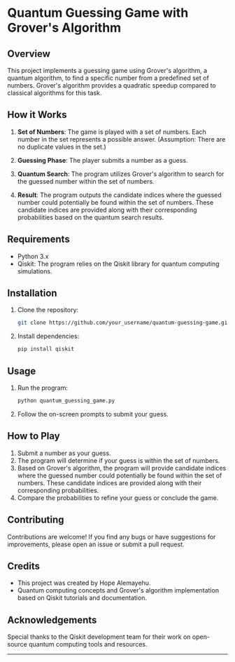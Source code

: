 # Quantum Guessing Game with Grover's Algorithm

## Overview
This project implements a guessing game using Grover's algorithm, a quantum algorithm, to find a specific number from a predefined set of numbers. Grover's algorithm provides a quadratic speedup compared to classical algorithms for this task.

## How it Works
1. **Set of Numbers**: The game is played with a set of numbers. Each number in the set represents a possible answer. (Assumption: There are no duplicate values in the set.)

2. **Guessing Phase**: The player submits a number as a guess.

3. **Quantum Search**: The program utilizes Grover's algorithm to search for the guessed number within the set of numbers.

4. **Result**: The program outputs the candidate indices where the guessed number could potentially be found within the set of numbers. These candidate indices are provided along with their corresponding probabilities based on the quantum search results.

## Requirements
- Python 3.x
- Qiskit: The program relies on the Qiskit library for quantum computing simulations.

## Installation
1. Clone the repository:
    ```bash
    git clone https://github.com/your_username/quantum-guessing-game.git
    ```
2. Install dependencies:
    ```bash
    pip install qiskit
    ```

## Usage
1. Run the program:
    ```bash
    python quantum_guessing_game.py
    ```
2. Follow the on-screen prompts to submit your guess.

## How to Play
1. Submit a number as your guess.
2. The program will determine if your guess is within the set of numbers.
3. Based on Grover's algorithm, the program will provide candidate indices where the guessed number could potentially be found within the set of numbers. These candidate indices are provided along with their corresponding probabilities.
4. Compare the probabilities to refine your guess or conclude the game.

## Contributing
Contributions are welcome! If you find any bugs or have suggestions for improvements, please open an issue or submit a pull request.

## Credits
- This project was created by Hope Alemayehu.
- Quantum computing concepts and Grover's algorithm implementation based on Qiskit tutorials and documentation.

## Acknowledgements
Special thanks to the Qiskit development team for their work on open-source quantum computing tools and resources.

---
